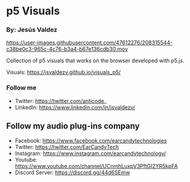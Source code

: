 # p5 Visuals
 
### By: Jesús Valdez

https://user-images.githubusercontent.com/47612276/208315544-c38be0c3-965c-4c76-b3a4-b67e136cdb30.mov

Collection of p5 visuals that works on the browser developed with p5.js.

Visuals: https://jsvaldezv.github.io/visuals_p5/

### Follow me

- Twitter: https://twitter.com/anticode_
- LinkedIn: https://www.linkedin.com/in/jsvaldezv/

## Follow my audio plug-ins company

- Facebook: https://www.facebook.com/earcandytechnologies 
- Twitter: https://twitter.com/EarCandyTech 
- Instagram: https://www.instagram.com/earcandytechnology/ 
- Youtube: https://www.youtube.com/channel/UCnmhLuxpV3PftGI2YR5kpFA 
- Discord Server: https://discord.gg/44d6SEmw

